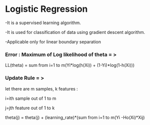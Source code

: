 # Logistic Regression

-It is a supervised learning algorithm.

-It is used for classification of data using gradient descent algorithm.

-Applicable only for linear boundary separation

### Error : Maximum of Log likelihood of theta = >

LL(theta) = sum from i=1 to m(Yi*log(h(Xi)) + (1-Yi)*log(1-h(Xi)))

### Update Rule = >

let there are m samples, k features :

i=ith sample out of 1 to m

j=jth feature out of 1 to k

theta(j) = theta(j) + (learning_rate)*(sum from i=1 to m(Yi -Ho(Xi)*Xij)
